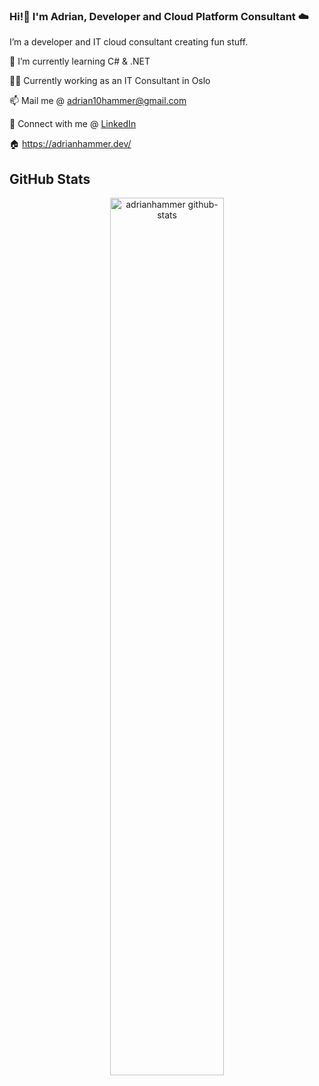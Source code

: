 ### Hi!👋 I'm **Adrian**, Developer and Cloud Platform Consultant ☁️


I’m a developer and IT cloud consultant creating fun stuff.

🌱 I’m currently learning C# & .NET 

👨‍💻 Currently working as an IT Consultant in Oslo 

📫 Mail me @ adrian10hammer@gmail.com 

💼 Connect with me @ [LinkedIn](https://www.linkedin.com/in/adrianhammer/) 

🏠 https://adrianhammer.dev/ 

## GitHub Stats
<div align="center">
  <img src="https://stats.dooboo.io/api/github-stats-advanced?login=adrianhammer" alt="adrianhammer github-stats" width="60%" />
</div>

